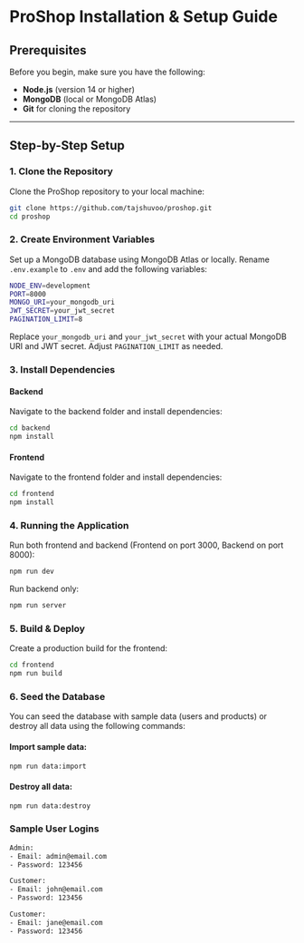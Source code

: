 # ProShop Installation & Setup Guide

## Prerequisites

Before you begin, make sure you have the following:

- **Node.js** (version 14 or higher)
- **MongoDB** (local or MongoDB Atlas)
- **Git** for cloning the repository

---

## Step-by-Step Setup
### 1. Clone the Repository
Clone the ProShop repository to your local machine:
```bash
git clone https://github.com/tajshuvoo/proshop.git
cd proshop
```

### 2. Create Environment Variables
Set up a MongoDB database using MongoDB Atlas or locally. Rename `.env.example` to `.env` and add the following variables:
```bash
NODE_ENV=development
PORT=8000
MONGO_URI=your_mongodb_uri
JWT_SECRET=your_jwt_secret
PAGINATION_LIMIT=8
```
Replace `your_mongodb_uri` and `your_jwt_secret` with your actual MongoDB URI and JWT secret. Adjust `PAGINATION_LIMIT` as needed.

### 3. Install Dependencies
#### Backend
Navigate to the backend folder and install dependencies:
```bash
cd backend
npm install
```

#### Frontend
Navigate to the frontend folder and install dependencies:
```bash
cd frontend
npm install
```

### 4. Running the Application
Run both frontend and backend (Frontend on port 3000, Backend on port 8000):
```bash
npm run dev
```

Run backend only:
```bash
npm run server
```

### 5. Build & Deploy
Create a production build for the frontend:
```bash
cd frontend
npm run build
```

### 6. Seed the Database
You can seed the database with sample data (users and products) or destroy all data using the following commands:

#### Import sample data:
```bash
npm run data:import
```

#### Destroy all data:
```bash
npm run data:destroy
```

### Sample User Logins

```bash
Admin:
- Email: admin@email.com
- Password: 123456

Customer:
- Email: john@email.com
- Password: 123456

Customer:
- Email: jane@email.com
- Password: 123456
```